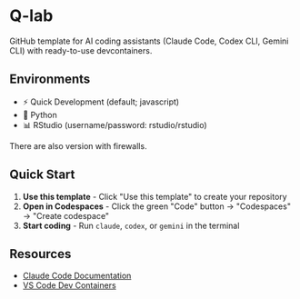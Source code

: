 # Q-lab

GitHub template for AI coding assistants (Claude Code, Codex CLI, Gemini CLI) with ready-to-use devcontainers.

## Environments

- ⚡ Quick Development (default; javascript)
- 🐍 Python
- 📊 RStudio (username/password: rstudio/rstudio)

There are also version with firewalls.

## Quick Start

1. **Use this template** - Click "Use this template" to create your repository
2. **Open in Codespaces** - Click the green "Code" button → "Codespaces" → "Create codespace"
3. **Start coding** - Run `claude`, `codex`, or `gemini` in the terminal

## Resources

- [Claude Code Documentation](https://docs.anthropic.com/en/docs/claude-code)
- [VS Code Dev Containers](https://code.visualstudio.com/docs/devcontainers/containers)
